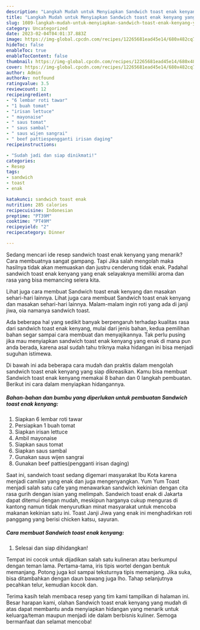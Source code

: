 ```yaml
---
description: "Langkah Mudah untuk Menyiapkan Sandwich toast enak kenyang yang Enak Banget"
title: "Langkah Mudah untuk Menyiapkan Sandwich toast enak kenyang yang Enak Banget"
slug: 1089-langkah-mudah-untuk-menyiapkan-sandwich-toast-enak-kenyang-yang-enak-banget
category: Uncategorized
date: 2023-02-04T04:01:37.883Z
image: https://img-global.cpcdn.com/recipes/12265681ead45e14/680x482cq70/sandwich-toast-enak-kenyang-foto-resep-utama.jpg
hideToc: false
enableToc: true
enableTocContent: false
thumbnail: https://img-global.cpcdn.com/recipes/12265681ead45e14/680x482cq70/sandwich-toast-enak-kenyang-foto-resep-utama.jpg
cover: https://img-global.cpcdn.com/recipes/12265681ead45e14/680x482cq70/sandwich-toast-enak-kenyang-foto-resep-utama.jpg
author: Admin
authorAv: notfound
ratingvalue: 3.5
reviewcount: 12
recipeingredient:
- "6 lembar roti tawar"
- "1 buah tomat"
- "irisan lettuce"
- " mayonaise"
- " saus tomat"
- " saus sambal"
- " saus wijen sangrai"
- " beef pattiespengganti irisan daging"
recipeinstructions:

- "Sudah jadi dan siap dinikmati!"
categories:
- Resep
tags:
- sandwich
- toast
- enak

katakunci: sandwich toast enak 
nutrition: 285 calories
recipecuisine: Indonesian
preptime: "PT39M"
cooktime: "PT49M"
recipeyield: "2"
recipecategory: Dinner

---
```



Sedang mencari ide resep sandwich toast enak kenyang yang menarik? Cara membuatnya sangat gampang. Tapi Jika salah mengolah maka hasilnya tidak akan memuaskan dan justru cenderung tidak enak. Padahal sandwich toast enak kenyang yang enak selayaknya memiliki aroma dan rasa yang bisa memancing selera kita.


Lihat juga cara membuat Sandwich toast enak kenyang dan masakan sehari-hari lainnya. Lihat juga cara membuat Sandwich toast enak kenyang dan masakan sehari-hari lainnya. Malam-malam ingin roti yang ada di janji jiwa, oia namanya sandwich toast.

Ada beberapa hal yang sedikit banyak berpengaruh terhadap kualitas rasa dari sandwich toast enak kenyang, mulai dari jenis bahan, kedua pemilihan bahan segar sampai cara membuat dan menyajikannya. Tak perlu pusing jika mau menyiapkan sandwich toast enak kenyang yang enak di mana pun anda berada, karena asal sudah tahu triknya maka hidangan ini bisa menjadi suguhan istimewa.


Di bawah ini ada beberapa cara mudah dan praktis dalam mengolah sandwich toast enak kenyang yang siap dikreasikan. Kamu bisa membuat Sandwich toast enak kenyang memakai 8 bahan dan 0 langkah pembuatan. Berikut ini cara dalam menyiapkan hidangannya.

<!--inarticleads1-->

##### Bahan-bahan dan bumbu yang diperlukan untuk pembuatan Sandwich toast enak kenyang:

1. Siapkan 6 lembar roti tawar
1. Persiapkan 1 buah tomat
1. Siapkan irisan lettuce
1. Ambil  mayonaise
1. Siapkan  saus tomat
1. Siapkan  saus sambal
1. Gunakan  saus wijen sangrai
1. Gunakan  beef patties(pengganti irisan daging)


Saat ini, sandwich toast sedang digemari masyarakat Ibu Kota karena menjadi camilan yang enak dan juga mengenyangkan. Yum Yum Toast menjadi salah satu cafe yang menawarkan sandwich kekinian dengan cita rasa gurih dengan isian yang melimpah. Sandwich toast enak di Jakarta dapat ditemui dengan mudah, meskipun harganya cukup menguras di kantong namun tidak menyurutkan minat masyarakat untuk mencoba makanan kekinian satu ini. Toast Janji Jiwa yang enak ini menghadirkan roti panggang yang berisi chicken katsu, sayuran. 

<!--inarticleads2-->

##### Cara membuat Sandwich toast enak kenyang:


1. Selesai dan siap dihidangkan!

Tempat ini cocok untuk dijadikan salah satu kulineran atau berkumpul dengan teman lama. Pertama-tama, iris tipis wortel dengan bentuk memanjang. Potong juga kol sampai teksturnya tipis memanjang. Jika suka, bisa ditambahkan dengan daun bawang juga lho. Tahap selanjutnya pecahkan telur, kemudian kocok dan. 

Terima kasih telah membaca resep yang tim kami tampilkan di halaman ini. Besar harapan kami, olahan Sandwich toast enak kenyang yang mudah di atas dapat membantu anda menyiapkan hidangan yang menarik untuk keluarga/teman maupun menjadi ide dalam berbisnis kuliner. Semoga bermanfaat dan selamat mencoba!
